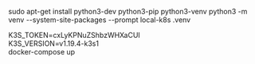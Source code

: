 sudo apt-get install python3-dev python3-pip python3-venv
python3 -m venv --system-site-packages --prompt local-k8s .venv

K3S_TOKEN=cxLyKPNuZShbzWHXaCUI \
K3S_VERSION=v1.19.4-k3s1 \
    docker-compose up